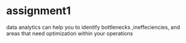 # assignment1
data analytics can help you to identify bottlenecks ,ineffeciencies, and areas that need optimization within your operations
